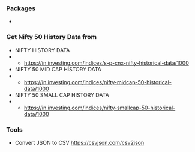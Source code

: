 ### Packages

-

### Get Nifty 50 History Data from

- NIFTY HISTORY DATA
- - https://in.investing.com/indices/s-p-cnx-nifty-historical-data/1000
- NIFTY 50 MID CAP HISTORY DATA
- - https://in.investing.com/indices/nifty-midcap-50-historical-data/1000
- NIFTY 50 SMALL CAP HISTORY DATA
- - https://in.investing.com/indices/nifty-smallcap-50-historical-data/1000

### Tools

- Convert JSON to CSV https://csvjson.com/csv2json
